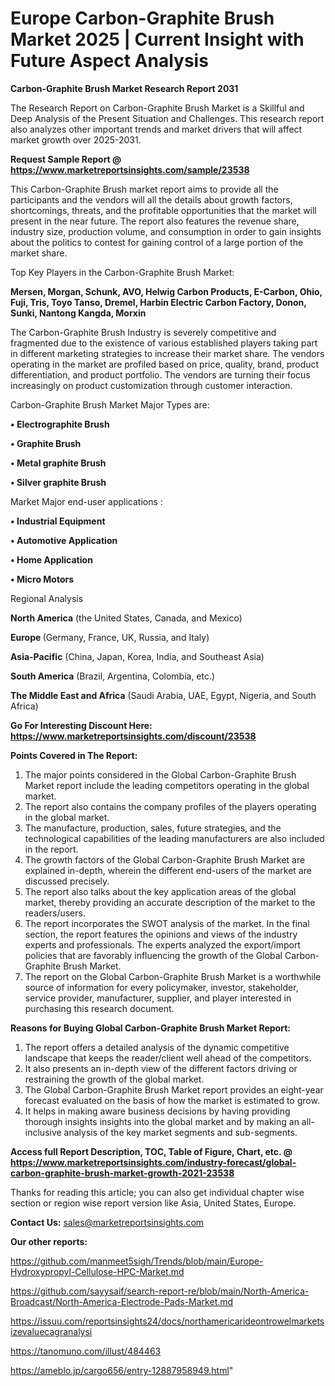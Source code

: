 # Europe Carbon-Graphite Brush Market 2025 | Current Insight with Future Aspect Analysis

<strong>Carbon-Graphite Brush Market Research Report 2031</strong>

The Research Report on Carbon-Graphite Brush Market is a Skillful and Deep Analysis of the Present Situation and Challenges. This research report also analyzes other important trends and market drivers that will affect market growth over 2025-2031.

<strong>Request Sample Report @ <a href=https://www.marketreportsinsights.com/sample/23538>https://www.marketreportsinsights.com/sample/23538</a></strong>

This Carbon-Graphite Brush market report aims to provide all the participants and the vendors will all the details about growth factors, shortcomings, threats, and the profitable opportunities that the market will present in the near future. The report also features the revenue share, industry size, production volume, and consumption in order to gain insights about the politics to contest for gaining control of a large portion of the market share.

Top Key Players in the Carbon-Graphite Brush Market:

<strong>Mersen, Morgan, Schunk, AVO, Helwig Carbon Products, E-Carbon, Ohio, Fuji, Tris, Toyo Tanso, Dremel, Harbin Electric Carbon Factory, Donon, Sunki, Nantong Kangda, Morxin</strong>

The Carbon-Graphite Brush Industry is severely competitive and fragmented due to the existence of various established players taking part in different marketing strategies to increase their market share. The vendors operating in the market are profiled based on price, quality, brand, product differentiation, and product portfolio. The vendors are turning their focus increasingly on product customization through customer interaction.

Carbon-Graphite Brush Market Major Types are:

<strong>• Electrographite Brush

• Graphite Brush

• Metal graphite Brush

• Silver graphite Brush</strong>

Market Major end-user applications :

<strong>• Industrial Equipment

• Automotive Application

• Home Application

• Micro Motors</strong>

Regional Analysis

</u><strong><b>North America</b></strong> (the United States, Canada, and Mexico)

<strong><b>Europe </b></strong>(Germany, France, UK, Russia, and Italy)

<strong><b>Asia-Pacific</b></strong> (China, Japan, Korea, India, and Southeast Asia)

<strong><b>South America</b></strong> (Brazil, Argentina, Colombia, etc.)

<strong><b>The Middle East and Africa</b></strong> (Saudi Arabia, UAE, Egypt, Nigeria, and South Africa)

<strong>Go For Interesting Discount Here: <a href=https://www.marketreportsinsights.com/discount/23538>https://www.marketreportsinsights.com/discount/23538</a></strong>

<strong>Points Covered in The Report:</strong>
<ol>
  <li>The major points considered in the Global Carbon-Graphite Brush Market report include the leading competitors operating in the global market.</li>
  <li>The report also contains the company profiles of the players operating in the global market.</li>
  <li>The manufacture, production, sales, future strategies, and the technological capabilities of the leading manufacturers are also included in the report.</li>
  <li>The growth factors of the Global Carbon-Graphite Brush Market are explained in-depth, wherein the different end-users of the market are discussed precisely.</li>
  <li>The report also talks about the key application areas of the global market, thereby providing an accurate description of the market to the readers/users.</li>
  <li>The report incorporates the SWOT analysis of the market. In the final section, the report features the opinions and views of the industry experts and professionals. The experts analyzed the export/import policies that are favorably influencing the growth of the Global Carbon-Graphite Brush Market.</li>
  <li>The report on the Global Carbon-Graphite Brush Market is a worthwhile source of information for every policymaker, investor, stakeholder, service provider, manufacturer, supplier, and player interested in purchasing this research document.</li>
</ol>
<strong>Reasons for Buying Global Carbon-Graphite Brush Market Report:</strong>

<ol>
  <li>The report offers a detailed analysis of the dynamic competitive landscape that keeps the reader/client well ahead of the competitors.</li>
  <li>It also presents an in-depth view of the different factors driving or restraining the growth of the global market.</li>
  <li>The Global Carbon-Graphite Brush Market report provides an eight-year forecast evaluated on the basis of how the market is estimated to grow.</li>
  <li>It helps in making aware business decisions by having providing thorough insights insights into the global market and by making an all-inclusive analysis of the key market segments and sub-segments.</li>
</ol>
<strong>Access full Report Description, TOC, Table of Figure, Chart, etc. @ <a href=https://www.marketreportsinsights.com/industry-forecast/global-carbon-graphite-brush-market-growth-2021-23538>https://www.marketreportsinsights.com/industry-forecast/global-carbon-graphite-brush-market-growth-2021-23538</a></strong>


Thanks for reading this article; you can also get individual chapter wise section or region wise report version like Asia, United States, Europe.

<strong>Contact Us:</strong>
sales@marketreportsinsights.com

<strong>Our other reports:</strong>

<a href=https://github.com/manmeet5sigh/Trends/blob/main/Europe-Hydroxypropyl-Cellulose-HPC-Market.md>https://github.com/manmeet5sigh/Trends/blob/main/Europe-Hydroxypropyl-Cellulose-HPC-Market.md</a>

<a href=https://github.com/sayysaif/search-report-re/blob/main/North-America-Broadcast/North-America-Electrode-Pads-Market.md>https://github.com/sayysaif/search-report-re/blob/main/North-America-Broadcast/North-America-Electrode-Pads-Market.md</a>

<a href=https://issuu.com/reportsinsights24/docs/northamericarideontrowelmarketsizevaluecagranalysi>https://issuu.com/reportsinsights24/docs/northamericarideontrowelmarketsizevaluecagranalysi</a>

<a href=https://tanomuno.com/illust/484463>https://tanomuno.com/illust/484463</a>

<a href=https://ameblo.jp/cargo656/entry-12887958949.html>https://ameblo.jp/cargo656/entry-12887958949.html</a>"
